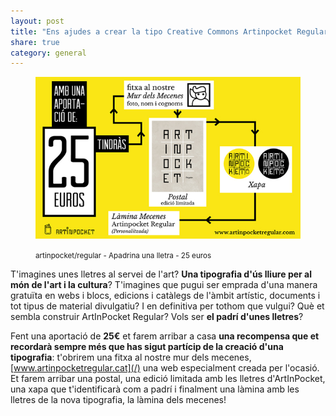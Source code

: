 ```yaml
---
layout: post
title: "Ens ajudes a crear la tipo Creative Commons Artinpocket Regular?"
share: true
category: general
---
```


<figure class="text-center">
	<img src="/public/img/03-verkami-apadrina-una-lletra-artinpocket-regular-25-euros.jpg" alt="artinpocket/regular - Apadrina una lletra - 25 euros" title="artinpocket/regular - Apadrina una lletra - 25 euros">
	<figcaption>
		<p><small>artinpocket/regular - Apadrina una lletra - 25 euros</small></p>
	</figcaption>
</figure>

T'imagines unes lletres al servei de l'art? **Una tipografia d'ús lliure per al món de l'art i la cultura**? T'imagines que pugui ser emprada d'una manera gratuïta en webs i blocs, edicions i catàlegs de l'àmbit artístic, documents i tot tipus de material divulgatiu?  I en definitiva per tothom que vulgui? Què et sembla construir ArtInPocket Regular? Vols ser **el padrí d'unes lletres**? 

Fent una aportació de **25€** et farem arribar a casa **una recompensa que et recordarà sempre més que has sigut partícip de la creació d'una tipografia**:  t'obrirem una fitxa al nostre mur dels mecenes, [www.artinpocketregular.cat](/) una web especialment creada per l'ocasió. Et farem arribar una postal, una edició limitada amb les lletres d'ArtInPocket, una xapa que t'identificarà com a padrí i finalment una làmina amb les lletres de la nova tipografia, la làmina dels mecenes!